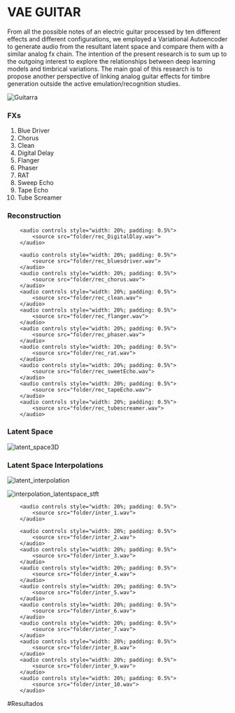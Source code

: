 
# VAE GUITAR

From all the possible notes of an electric guitar processed by ten different effects and different configurations, we employed a Variational Autoencoder to generate audio from the resultant latent space and compare them with a similar analog fx chain. The intention of the present research is to sum up to the outgoing interest to explore the relationships between deep learning models and timbrical variations. The main goal of this research is to propose another perspective of linking analog guitar effects for timbre generation outside the active emulation/recognition studies.

![Guitarra](https://user-images.githubusercontent.com/31640735/170167851-d74f1017-5f94-45d9-8f28-78c10a3f8668.JPG)

### FXs

1. Blue Driver
2. Chorus
3. Clean
4. Digital Delay
5. Flanger
6. Phaser
7. RAT
8. Sweep Echo
9. Tape Echo
10. Tube Screamer

### Reconstruction

<div class="figure">
    <div align ="left">

        <audio controls style="width: 20%; padding: 0.5%">
            <source src="folder/rec_DigitalDlay.wav">
        </audio>
        
        <audio controls style="width: 20%; padding: 0.5%">
            <source src="folder/rec_bluesdriver.wav">
        </audio>
        <audio controls style="width: 20%; padding: 0.5%">
            <source src="folder/rec_chorus.wav">
        </audio>
        <audio controls style="width: 20%; padding: 0.5%">
            <source src="folder/rec_clean.wav">
        </audio>
        <audio controls style="width: 20%; padding: 0.5%">
            <source src="folder/rec_flanger.wav">
        </audio>
        <audio controls style="width: 20%; padding: 0.5%">
            <source src="folder/rec_phaser.wav">
        </audio>
        <audio controls style="width: 20%; padding: 0.5%">
            <source src="folder/rec_rat.wav">
        </audio>
        <audio controls style="width: 20%; padding: 0.5%">
            <source src="folder/rec_sweetEcho.wav">
        </audio>
        <audio controls style="width: 20%; padding: 0.5%">
            <source src="folder/rec_tapeEcho.wav">
        </audio>
        <audio controls style="width: 20%; padding: 0.5%">
            <source src="folder/rec_tubescreamer.wav">
        </audio>
</div>
</div>

### Latent Space
![latent_space3D](https://user-images.githubusercontent.com/31640735/170166020-c0ea065d-5237-4534-982e-00393a2cc890.png)

### Latent Space Interpolations

![latent_interpolation](https://user-images.githubusercontent.com/31640735/170180602-5aab303a-35c3-4504-9f6a-371ca5448c8a.png)


![interpolation_latentspace_stft](https://user-images.githubusercontent.com/31640735/170180263-49e1e121-0350-4dcf-a731-34eeb23f1d2d.png)



<div class="figure">
    <div align ="left">

        <audio controls style="width: 20%; padding: 0.5%">
            <source src="folder/inter_1.wav">
        </audio>
        
        <audio controls style="width: 20%; padding: 0.5%">
            <source src="folder/inter_2.wav">
        </audio>
        <audio controls style="width: 20%; padding: 0.5%">
            <source src="folder/inter_3.wav">
        </audio>
        <audio controls style="width: 20%; padding: 0.5%">
            <source src="folder/inter_4.wav">
        </audio>
        <audio controls style="width: 20%; padding: 0.5%">
            <source src="folder/inter_5.wav">
        </audio>
        <audio controls style="width: 20%; padding: 0.5%">
            <source src="folder/inter_6.wav">
        </audio>
        <audio controls style="width: 20%; padding: 0.5%">
            <source src="folder/inter_7.wav">
        </audio>
        <audio controls style="width: 20%; padding: 0.5%">
            <source src="folder/inter_8.wav">
        </audio>
        <audio controls style="width: 20%; padding: 0.5%">
            <source src="folder/inter_9.wav">
        </audio>
        <audio controls style="width: 20%; padding: 0.5%">
            <source src="folder/inter_10.wav">
        </audio>
</div>
</div>

#Resultados

